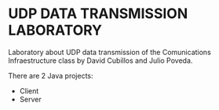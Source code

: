 # UDP DATA TRANSMISSION LABORATORY
Laboratory about UDP data transmission of the Comunications Infraestructure class by David Cubillos and Julio Poveda.

There are 2 Java projects:

- Client
- Server
